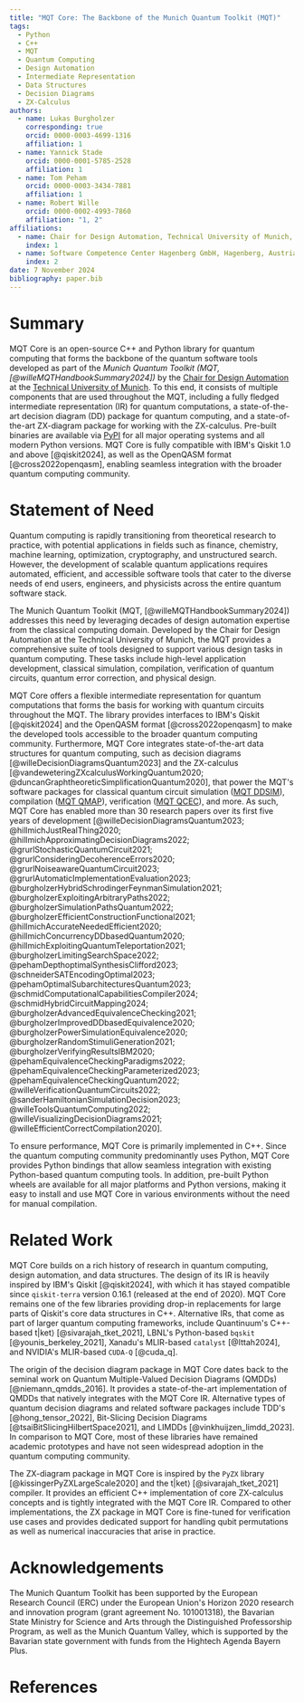 ```yaml
---
title: "MQT Core: The Backbone of the Munich Quantum Toolkit (MQT)"
tags:
  - Python
  - C++
  - MQT
  - Quantum Computing
  - Design Automation
  - Intermediate Representation
  - Data Structures
  - Decision Diagrams
  - ZX-Calculus
authors:
  - name: Lukas Burgholzer
    corresponding: true
    orcid: 0000-0003-4699-1316
    affiliation: 1
  - name: Yannick Stade
    orcid: 0000-0001-5785-2528
    affiliation: 1
  - name: Tom Peham
    orcid: 0000-0003-3434-7881
    affiliation: 1
  - name: Robert Wille
    orcid: 0000-0002-4993-7860
    affiliation: "1, 2"
affiliations:
  - name: Chair for Design Automation, Technical University of Munich, Germany
    index: 1
  - name: Software Competence Center Hagenberg GmbH, Hagenberg, Austria
    index: 2
date: 7 November 2024
bibliography: paper.bib
---
```


# Summary

MQT Core is an open-source C++ and Python library for quantum computing that forms the backbone of
the quantum software tools developed as part of the _Munich Quantum Toolkit (MQT,
[@willeMQTHandbookSummary2024])_ by the [Chair for Design Automation](https://www.cda.cit.tum.de/)
at the [Technical University of Munich](https://www.tum.de/). To this end, it consists of multiple
components that are used throughout the MQT, including a fully fledged intermediate representation
(IR) for quantum computations, a state-of-the-art decision diagram (DD) package for quantum
computing, and a state-of-the-art ZX-diagram package for working with the ZX-calculus. Pre-built
binaries are available via [PyPI](https://pypi.org/project/mqt.core/) for all major operating
systems and all modern Python versions. MQT Core is fully compatible with IBM's Qiskit 1.0 and above
[@qiskit2024], as well as the OpenQASM format [@cross2022openqasm], enabling seamless integration
with the broader quantum computing community.

# Statement of Need

Quantum computing is rapidly transitioning from theoretical research to practice, with potential
applications in fields such as finance, chemistry, machine learning, optimization, cryptography, and
unstructured search. However, the development of scalable quantum applications requires automated,
efficient, and accessible software tools that cater to the diverse needs of end users, engineers,
and physicists across the entire quantum software stack.

The Munich Quantum Toolkit (MQT, [@willeMQTHandbookSummary2024]) addresses this need by leveraging
decades of design automation expertise from the classical computing domain. Developed by the Chair
for Design Automation at the Technical University of Munich, the MQT provides a comprehensive suite
of tools designed to support various design tasks in quantum computing. These tasks include
high-level application development, classical simulation, compilation, verification of quantum
circuits, quantum error correction, and physical design.

MQT Core offers a flexible intermediate representation for quantum computations that forms the basis
for working with quantum circuits throughout the MQT. The library provides interfaces to IBM's
Qiskit [@qiskit2024] and the OpenQASM format [@cross2022openqasm] to make the developed tools
accessible to the broader quantum computing community. Furthermore, MQT Core integrates
state-of-the-art data structures for quantum computing, such as decision diagrams
[@willeDecisionDiagramsQuantum2023] and the ZX-calculus [@vandeweteringZXcalculusWorkingQuantum2020;
@duncanGraphtheoreticSimplificationQuantum2020], that power the MQT's software packages for classical
quantum circuit simulation ([MQT DDSIM](https://github.com/cda-tum/mqt-ddsim)), compilation ([MQT QMAP](https://github.com/cda-tum/mqt-qmap)),
verification ([MQT QCEC](https://github.com/cda-tum/mqt-qcec)), and more. As such, MQT Core has enabled
more than 30 research papers over its first five years of development [@willeDecisionDiagramsQuantum2023;
@hillmichJustRealThing2020;
@hillmichApproximatingDecisionDiagrams2022; @grurlStochasticQuantumCircuit2021;
@grurlConsideringDecoherenceErrors2020; @grurlNoiseawareQuantumCircuit2023;
@grurlAutomaticImplementationEvaluation2023; @burgholzerHybridSchrodingerFeynmanSimulation2021;
@burgholzerExploitingArbitraryPaths2022; @burgholzerSimulationPathsQuantum2022;
@burgholzerEfficientConstructionFunctional2021; @hillmichAccurateNeededEfficient2020;
@hillmichConcurrencyDDbasedQuantum2020; @hillmichExploitingQuantumTeleportation2021;
@burgholzerLimitingSearchSpace2022; @pehamDepthoptimalSynthesisClifford2023;
@schneiderSATEncodingOptimal2023; @pehamOptimalSubarchitecturesQuantum2023;
@schmidComputationalCapabilitiesCompiler2024; @schmidHybridCircuitMapping2024;
@burgholzerAdvancedEquivalenceChecking2021; @burgholzerImprovedDDbasedEquivalence2020;
@burgholzerPowerSimulationEquivalence2020; @burgholzerRandomStimuliGeneration2021;
@burgholzerVerifyingResultsIBM2020; @pehamEquivalenceCheckingParadigms2022;
@pehamEquivalenceCheckingParameterized2023; @pehamEquivalenceCheckingQuantum2022;
@willeVerificationQuantumCircuits2022; @sanderHamiltonianSimulationDecision2023;
@willeToolsQuantumComputing2022; @willeVisualizingDecisionDiagrams2021; @willeEfficientCorrectCompilation2020].

To ensure performance, MQT Core is primarily implemented in C++. Since the quantum computing
community predominantly uses Python, MQT Core provides Python bindings that allow seamless
integration with existing Python-based quantum computing tools. In addition, pre-built Python wheels
are available for all major platforms and Python versions, making it easy to install and use MQT
Core in various environments without the need for manual compilation.

# Related Work

MQT Core builds on a rich history of research in quantum computing, design automation, and data
structures. The design of its IR is heavily inspired by IBM's Qiskit [@qiskit2024], with which it
has stayed compatible since `qiskit-terra` version 0.16.1 (released at the end of 2020).
MQT Core remains one of the few libraries providing drop-in replacements for large parts of Qiskit's
core data structures in C++.
Alternative IRs, that come as part of larger quantum computing frameworks, include
Quantinuum's C++-based t$|$ket$\rangle$ [@sivarajah_tket_2021],
LBNL's Python-based `bqskit` [@younis_berkeley_2021],
Xanadu's MLIR-based `catalyst` [@Ittah2024], and
NVIDIA's MLIR-based `CUDA-Q` [@cuda_q].

The origin of the decision diagram package in MQT Core dates back to the seminal work on
Quantum Multiple-Valued Decision Diagrams (QMDDs) [@niemann_qmdds_2016].
It provides a state-of-the-art implementation of QMDDs that natively integrates with the MQT Core IR.
Alternative types of quantum decision diagrams and related software packages include
TDD's [@hong_tensor_2022], Bit-Slicing Decision Diagrams [@tsaiBitSlicingHilbertSpace2021], and
LIMDDs [@vinkhuijzen_limdd_2023].
In comparison to MQT Core, most of these libraries have remained academic prototypes and have not
seen widespread adoption in the quantum computing community.

The ZX-diagram package in MQT Core is inspired by the `PyZX` library [@kissingerPyZXLargeScale2020]
and the t$|$ket$\rangle$ [@sivarajah_tket_2021] compiler.
It provides an efficient C++ implementation of core ZX-calculus concepts and is tightly integrated
with the MQT Core IR.
Compared to other implementations, the ZX package in MQT Core is fine-tuned for verification use
cases and provides dedicated support for handling qubit permutations as well as numerical
inaccuracies that arise in practice.

# Acknowledgements

The Munich Quantum Toolkit has been supported by the European Research Council (ERC) under the
European Union's Horizon 2020 research and innovation program (grant agreement No. 101001318), the
Bavarian State Ministry for Science and Arts through the Distinguished Professorship Program, as
well as the Munich Quantum Valley, which is supported by the Bavarian state government with funds
from the Hightech Agenda Bayern Plus.

# References
